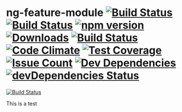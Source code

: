 
# ng-feature-module  [![Build Status](https://travis-ci.org/acme-company/ng-module-template.svg?branch=master)](https://travis-ci.org/acme-company/ng-module-template) [![Build Status](https://ci.appveyor.com/api/projects/status/2h0bkhhh1s3bi40q/branch/master?svg=true)](https://ci.appveyor.com/project/pixelbits-mk/ng-module-template/branch/master) [![npm version](https://badge.fury.io/js/ng-module-template.svg)](https://badge.fury.io/js/ng-module-template) [![Downloads](http://img.shields.io/npm/dm/ng-module-template.svg)](https://npmjs.org/package/ng-module-template) [![Build Status](https://saucelabs.com/buildstatus/pixelbits-mk)](https://saucelabs.com/beta/builds/69fc3e3ba2554ec0bc418423766b381f) [![Code Climate](https://codeclimate.com/github/acme-company/ng-module-template/badges/gpa.svg)](https://codeclimate.com/github/acme-company/ng-module-template) [![Test Coverage](https://codeclimate.com/github/acme-company/ng-module-template/badges/coverage.svg)](https://codeclimate.com/github/acme-company/ng-module-template/coverage) [![Issue Count](https://codeclimate.com/github/acme-company/ng-module-template/badges/issue_count.svg)](https://codeclimate.com/github/acme-company/ng-module-template) [![Dev Dependencies](https://david-dm.org/acme-company/ng-module-template.svg)](https://david-dm.org/acme-company/ng-module-template) [![devDependencies Status](https://david-dm.org/mattlewis92/angular-calendar/dev-status.svg)](https://david-dm.org/mattlewis92/angular-calendar?type=dev)

[![Build Status](https://saucelabs.com/browser-matrix/pixelbits-mk.svg)](https://saucelabs.com/beta/builds/69fc3e3ba2554ec0bc418423766b381f)


This is a test
